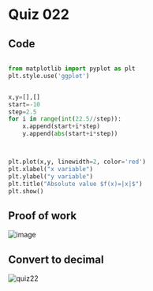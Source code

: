 # Quiz 022



## Code
```.py

from matplotlib import pyplot as plt
plt.style.use('ggplot')


x,y=[],[]
start=-10
step=2.5
for i in range(int(22.5//step)):
    x.append(start+i*step)
    y.append(abs(start+i*step))



plt.plot(x,y, linewidth=2, color='red')
plt.xlabel("x variable")
plt.ylabel("y variable")
plt.title("Absolute value $f(x)=|x|$")
plt.show()
```

## Proof of work

![image](https://github.com/user-attachments/assets/e47f5c52-8d76-4937-9ceb-86b2bbb68fb2)

## Convert to decimal

![quiz22](https://github.com/user-attachments/assets/22864c24-142d-47a5-a089-f5073c9fb077)





